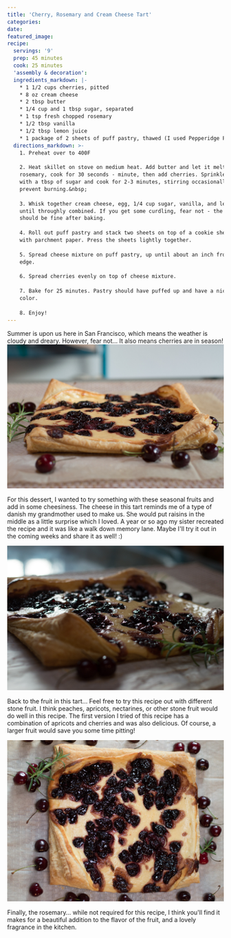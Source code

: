 ```yaml
---
title: 'Cherry, Rosemary and Cream Cheese Tart'
categories:
date:
featured_image:
recipe:
  servings: '9'
  prep: 45 minutes
  cook: 25 minutes
  'assembly & decoration':
  ingredients_markdown: |-
    * 1 1/2 cups cherries, pitted
    * 8 oz cream cheese
    * 2 tbsp butter
    * 1/4 cup and 1 tbsp sugar, separated
    * 1 tsp fresh chopped rosemary
    * 1/2 tbsp vanilla
    * 1/2 tbsp lemon juice
    * 1 package of 2 sheets of puff pastry, thawed (I used Pepperidge Farm, but any should do)
  directions_markdown: >-
    1. Preheat over to 400F

    2. Heat skillet on stove on medium heat. Add butter and let it melt. Add
    rosemary, cook for 30 seconds - minute, then add cherries. Sprinkle cherries
    with a tbsp of sugar and cook for 2-3 minutes, stirring occasionally to
    prevent burning.&nbsp;

    3. Whisk together cream cheese, egg, 1/4 cup sugar, vanilla, and lemon juice
    until throughly combined. If you get some curdling, fear not - the cheese
    should be fine after baking.

    4. Roll out puff pastry and stack two sheets on top of a cookie sheet covered
    with parchment paper. Press the sheets lightly together.

    5. Spread cheese mixture on puff pastry, up until about an inch from the
    edge.

    6. Spread cherries evenly on top of cheese mixture.

    7. Bake for 25 minutes. Pastry should have puffed up and have a nice golden
    color.

    8. Enjoy!
---
```



Summer is upon us here in San Francisco, which means the weather is cloudy and dreary. However, fear not… It also means cherries are in season!![](/uploads/versions/dsc-0101---x----1504-1000x---.jpg)

For this dessert, I wanted to try something with these seasonal fruits and add in some cheesiness. The cheese in this tart reminds me of a type of danish my grandmother used to make us. She would put raisins in the middle as a little surprise which I loved. A year or so ago my sister recreated the recipe and it was like a walk down memory lane. Maybe I'll try it out in the coming weeks and share it as well! :)&nbsp;

![](/uploads/versions/dsc-0120---x----1504-1000x---.jpg)

Back to the fruit in this tart… Feel free to try this recipe out with different stone fruit. I think peaches, apricots, nectarines, or other stone fruit would do well in this recipe. The first version I tried of this recipe has a combination of apricots and cherries and was also delicious. Of course, a larger fruit would save you some time pitting!

![](/uploads/versions/dsc-0136---x----1344-1000x---.jpg)

Finally, the rosemary… while not required for this recipe, I think you'll find it makes for a beautiful addition to the flavor of the fruit, and a lovely fragrance in the kitchen.